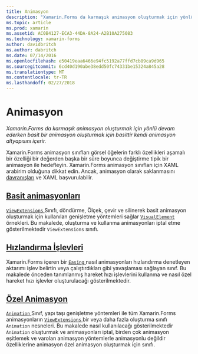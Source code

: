 ```yaml
---
title: Animasyon
description: "Xamarin.Forms da karmaşık animasyon oluşturmak için yönlü devam ederken basit bir animasyon oluşturmak için basittir kendi animasyon altyapısını içerir."
ms.topic: article
ms.prod: xamarin
ms.assetid: AC0B4127-ECA3-44DA-8A24-A2B10A275083
ms.technology: xamarin-forms
author: davidbritch
ms.author: dabritch
ms.date: 07/14/2016
ms.openlocfilehash: e50419eaa6466e94fc5192a77ffd7cb89ca9d965
ms.sourcegitcommit: 6cd40d190abe38edd50fc74331be15324a845a28
ms.translationtype: MT
ms.contentlocale: tr-TR
ms.lasthandoff: 02/27/2018
---
```

# <a name="animation"></a>Animasyon

_Xamarin.Forms da karmaşık animasyon oluşturmak için yönlü devam ederken basit bir animasyon oluşturmak için basittir kendi animasyon altyapısını içerir._

Xamarin.Forms animasyon sınıfları görsel öğelerin farklı özellikleri aşamalı bir özelliği bir değerden başka bir süre boyunca değiştirme tipik bir animasyon ile hedefleyin. Xamarin.Forms animasyon sınıfları için XAML arabirim olduğuna dikkat edin. Ancak, animasyon olarak saklanmasını [davranışları](~/xamarin-forms/app-fundamentals/behaviors/index.md) ve XAML başvurulabilir.

## <a name="simple-animationssimplemd"></a>[Basit animasyonları](simple.md)

[ `ViewExtensions` ](https://developer.xamarin.com/api/type/Xamarin.Forms.ViewExtensions/) Sınıfı, döndürme, Ölçek, çevir ve silinerek basit animasyon oluşturmak için kullanılan genişletme yöntemleri sağlar [ `VisualElement` ](https://developer.xamarin.com/api/type/Xamarin.Forms.VisualElement/) örnekleri. Bu makalede, oluşturma ve kullanma animasyonları iptal etme gösterilmektedir `ViewExtensions` sınıfı.

## <a name="easing-functionseasingmd"></a>[Hızlandırma İşlevleri](easing.md)

Xamarin.Forms içeren bir [ `Easing` ](https://developer.xamarin.com/api/type/Xamarin.Forms.Easing/) nasıl animasyonları hızlandırma denetleyen aktarımı işlev belirtin veya çalıştırdıkları gibi yavaşlaması sağlayan sınıf. Bu makalede önceden tanımlanmış hareket hızı işlevlerini kullanma ve nasıl özel hareket hızı işlevler oluşturulacağı gösterilmektedir.

## <a name="custom-animationscustommd"></a>[Özel Animasyon](custom.md)

[ `Animation` ](https://developer.xamarin.com/api/type/Xamarin.Forms.Animation/) Sınıf, yapı taşı genişletme yöntemleri ile tüm Xamarin.Forms animasyonların [ `ViewExtensions` ](https://developer.xamarin.com/api/type/Xamarin.Forms.ViewExtensions/) bir veya daha fazla oluşturma sınıfı `Animation` nesneleri. Bu makalede nasıl kullanılacağı gösterilmektedir `Animation` oluşturmak ve animasyonları iptal, birden çok animasyon eşitlemek ve varolan animasyon yöntemlerle animasyonlu değildir özelliklerine animasyon özel animasyon oluşturmak için sınıfı.

